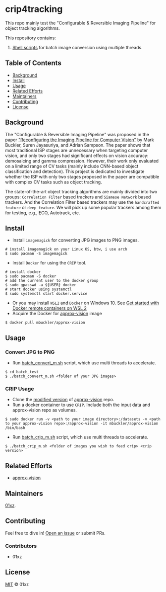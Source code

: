 # crip4tracking

This repo mainly test the "Configurable & Reversible Imaging Pipeline" for object tracking algorithms.

This repository contains:
1. [Shell scripts](batch_test/) for batch image conversion using multiple threads.

## Table of Contents
- [Background](#background)
- [Install](#install)
- [Usage](#usage)
- [Related Efforts](#related-efforts)
- [Maintainers](#maintainers)
- [Contributing](#contributing)
- [License](#license)

## Background

The "Configurable & Reversible Imaging Pipeline" was proposed in the paper ["Reconfiguring the Imaging Pipeline for Computer Vision"](https://capra.cs.cornell.edu/research/visionmode/) by Mark Buckler, Suren Jayasuriya, and Adrian Sampson. The paper shows that most traditional ISP stages are unnecessary when targeting computer vision, and only two stages had significant effects on vision accuracy: demosaicing and gamma compression. However, their work only evaluated on a limited range of CV tasks (mainly include CNN-based object classification and detection). This project is dedicated to investigate whether the ISP with only two stages proposed in the paper are compatible with complex CV tasks such as object tracking.

The state-of-the-art object tracking algorithms are mainly divided into two groups: `Correlation Filter` based trackers and `Siamese Network` based trackers. And the Correlation Filter based trackers may use the `handcrafted feature` or `deep feature`. We will pick up some popular trackers among them for testing, e.g., ECO, Autotrack, etc. 

## Install

* Install `imagemagick` for converting JPG images to PNG images.
```
# install imagemagick on your Linux OS, btw, i use arch
$ sudo pacman -S imagemagick
```
* Install `Docker` for using the `CRIP` tool.
```
# install docker
$ sudo pacman -S docker
# add the current user to the docker group
$ sudo gpasswd -a ${USER} docker
# start docker using systemctl
$ sudo systemctl start docker.service 
```
* Or you may install `WSL2` and `Docker` on Windows 10. See [Get started with Docker remote containers on WSL 2](https://docs.microsoft.com/zh-cn/windows/wsl/tutorials/wsl-containers)
* Acquire the Docker for [approx-vision](https://github.com/cucapra/approx-vision) image
```
$ docker pull mbuckler/approx-vision
```

## Usage

### Convert JPG to PNG

* Run [batch_convert_m.sh](batch_test/batch_convert_m.sh) script, which use multi threads to accelerate.
```
$ cd batch_test
$ ./batch_convert_m.sh <folder of your JPG images>
```

### CRIP Usage

* Clone the [modified version](https://github.com/01xz/approx-vision) of [approx-vision](https://github.com/cucapra/approx-vision) repo.
* Run a docker container to use `CRIP`. Include both the input data and approx-vision repo as volumes.
```
$ sudo docker run -v <path to your image directory>:/datasets -v <path to your approx-vision repo>:/approx-vision -it mbuckler/approx-vision /bin/bash
```
* Run [batch_crip_m.sh](batch_test/batch_crip_m.sh) script, which use multi threads to accelerate.
```
$ ./batch_crip_m.sh <folder of images you wish to feed crip> <crip version>
```

## Related Efforts

* [approx-vision](https://github.com/cucapra/approx-vision)

## Maintainers

[01xz](https://github.com/01xz).

## Contributing

Feel free to dive in! [Open an issue](https://github.com/01xz/crip4tracking/issues/new) or submit PRs.

### Contributors

* 01xz

## License

[MIT](LICENSE) © 01xz
